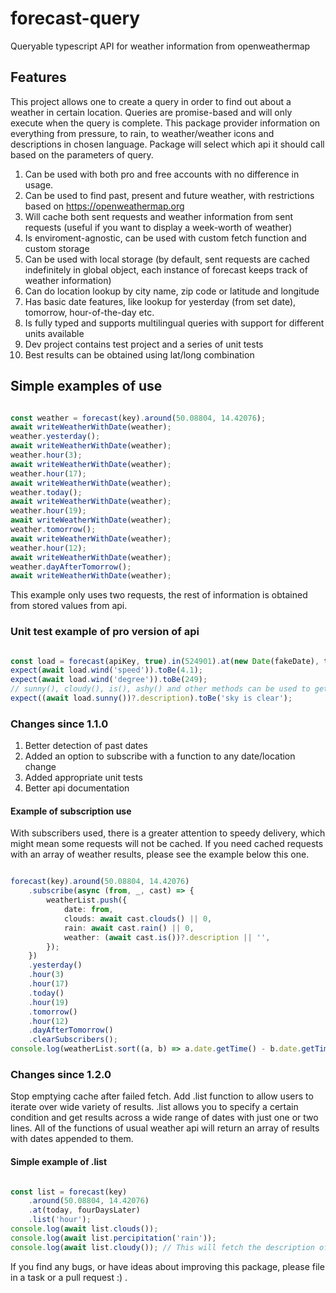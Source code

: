 # forecast-query

Queryable typescript API for weather information from openweathermap

## Features

This project allows one to create a query in order to find out about a weather in certain location.
Queries are promise-based and will only execute when the query is complete. This package provider information on everything from
pressure, to rain, to weather/weather icons and descriptions in chosen language. Package will select which api it should call
based on the parameters of query.


1) Can be used with both pro and free accounts with no difference in usage.
2) Can be used to find past, present and future weather, with restrictions based on https://openweathermap.org
3) Will cache both sent requests and weather information from sent requests (useful if you want to display a week-worth of weather)
4) Is enviroment-agnostic, can be used with custom fetch function and custom storage
5) Can be used with local storage (by default, sent requests are cached indefinitely in global object, each instance of forecast keeps track of weather information)
6) Can do location lookup by city name, zip code or latitude and longitude
7) Has basic date features, like lookup for yesterday (from set date), tomorrow, hour-of-the-day etc.
8) Is fully typed and supports multilingual queries with support for different units available
9) Dev project contains test project and a series of unit tests
10) Best results can be obtained using lat/long combination

## Simple examples of use


```typescript

const weather = forecast(key).around(50.08804, 14.42076);
await writeWeatherWithDate(weather);
weather.yesterday();
await writeWeatherWithDate(weather);
weather.hour(3);
await writeWeatherWithDate(weather);
weather.hour(17);
await writeWeatherWithDate(weather);
weather.today();
await writeWeatherWithDate(weather);
weather.hour(19);
await writeWeatherWithDate(weather);
weather.tomorrow();
await writeWeatherWithDate(weather);
weather.hour(12);
await writeWeatherWithDate(weather);
weather.dayAfterTomorrow();
await writeWeatherWithDate(weather);

```

This example only uses two requests, the rest of information is obtained from stored values from api.

### Unit test example of pro version of api

```typescript

const load = forecast(apiKey, true).in(524901).at(new Date(fakeDate), tenDaysAhead).fetch(global.fetch); // gets data from .at(date) by us zipcode
expect(await load.wind('speed')).toBe(4.1);
expect(await load.wind('degree')).toBe(249);
// sunny(), cloudy(), is(), ashy() and other methods can be used to get description of weather at set time
expect((await load.sunny())?.description).toBe('sky is clear');

```

### Changes since 1.1.0

1) Better detection of past dates
2) Added an option to subscribe with a function to any date/location change
3) Added appropriate unit tests
4) Better api documentation

#### Example of subscription use

With subscribers used, there is a greater attention to speedy delivery, which might mean some requests will not be cached.
If you need cached requests with an array of weather results, please see the example below this one.

```typescript

forecast(key).around(50.08804, 14.42076)
    .subscribe(async (from, _, cast) => {
        weatherList.push({
            date: from,
            clouds: await cast.clouds() || 0,
            rain: await cast.rain() || 0,
            weather: (await cast.is())?.description || '',
        });
    })
    .yesterday()
    .hour(3)
    .hour(17)
    .today()
    .hour(19)
    .tomorrow()
    .hour(12)
    .dayAfterTomorrow()
    .clearSubscribers();
console.log(weatherList.sort((a, b) => a.date.getTime() - b.date.getTime()));

```

### Changes since 1.2.0

Stop emptying cache after failed fetch. Add .list function to allow users to iterate over wide variety of results.
.list allows you to specify a certain condition and get results across a wide range of dates with just one or two lines.
All of the functions of usual weather api will return an array of results with dates appended to them.

#### Simple example of .list

```typescript 

const list = forecast(key)
    .around(50.08804, 14.42076)
    .at(today, fourDaysLater)
    .list('hour');
console.log(await list.clouds());
console.log(await list.percipitation('rain'));
console.log(await list.cloudy()); // This will fetch the description of the clouds outside from today to 4 days later date, with every-hour updates.

```

If you find any bugs, or have ideas about improving this package, please file in a task or a pull request :) .
